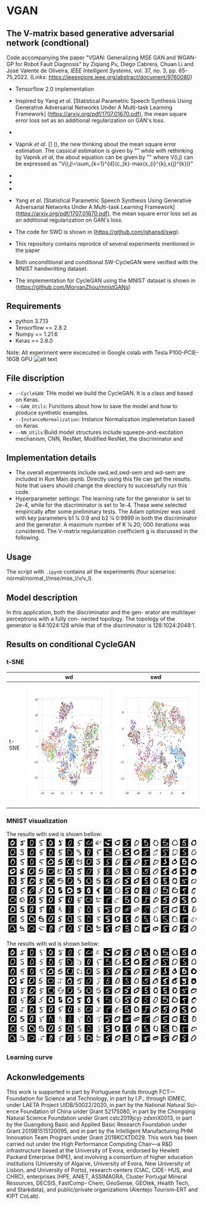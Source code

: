 # VGAN

## The V-matrix based generative adversarial network (condtional)

Code accompanying the paper "VGAN: Generalizing MSE GAN and WGAN-GP for Robot Fault Diagnosis" by Ziqiang Pu, Diego Cabrera, Chuan Li and José Valente de Oliveira, *IEEE Intelligent Systems*, vol. 37, no. 3, pp. 65-75,2022. 
(Links: https://ieeexplore.ieee.org/abstract/document/9760080) 


-  Tensorflow 2.0 implementation
-  Inspired by Yang $et$ $al$. [Statistical Parametric Speech Synthesis Using Generative Adversarial Networks Under A Multi-task Learning Framework] (https://arxiv.org/pdf/1707.01670.pdf), the mean square error loss set as an additional regularization on GAN's loss. 
-  
-  Vapnik $et$ $al$. [] (), the new thinking about the mean square error estimation. The cassical estimation is given by "" while with rethinking by Vapnik $et$ $al$, the about equation can be given by "" where V(i,j) can be expressed as "V(i,j)=\sum_{k=1}^{d}(c_{k}-max(x_{i}^{k},x{j}^{k}))"  
-  
-  
-  
-  Yang $et$ $al$. [Statistical Parametric Speech Synthesis Using Generative Adversarial Networks Under A Multi-task Learning Framework] (https://arxiv.org/pdf/1707.01670.pdf), the mean square error loss set as an additional regularization on GAN's loss. 


-  The code for SWD is shown in (https://github.com/ishansd/swg).
-  This repository contains reprodce of several experiments mentioned in the paper
-  Both unconditional and conditional SW-CycleGAN were verified with the MNIST handwritting dataset.
-  The implementation for CycleGAN using the MNIST dataset is shown in (https://github.com/MorvanZhou/mnistGANs)


## Requirements

- python 3.7.13
- Tensorflow == 2.8.2
- Numpy == 1.21.6
- Keras == 2.8.0

Note: All experiment were excecuted in Google colab with Tesla P100-PCIE-16GB GPU ![alt text](https://colab.research.google.com/assets/colab-badge.svg)


## File discription
* `--CycleGAN`: THe model we build the CycleGAN. It is a class and based on Keras.
* `--GAN_Utils`: Functions about how to save the model and how to produce synthetic examples.
* `--InstanceNormalization`: Instance Normalization implemetation based on Keras
* `--NN_Utils`:Build model structures include squeeze-and-excitation mechanism, CNN, ResNet, Modified ResNet, the discriminator and 

## Implementation details
- The overall experiments include swd,wd,swd-sem and wd-sem are included in Run Main.ipynb. Directly using this file can get the results. Note that users should change the directory to successfully run this code.
- Hyperparameter settings: The learning rate for the generator is set to 2e-4, while for the discriminator is set to 1e-4. These were selected empirically after some preliminary tests. The Adam optimizer was used with key parameters b1 1⁄4 0:9 and b2 1⁄4 0:9999 in both the discriminator and the generator. A maximum number of K 1⁄4 20; 000 iterations was considered. The V-matrix regularization coefficient g is discussed in the following.  

## Usage
The script with `.ipynb` contains all the experiments (four scenarios: normal/normal_l/mse/mse_l/v/v_l).

## Model description
In this application, both the discriminator and the gen- erator are multilayer perceptrons with a fully con- nected topology. The topology of the generator is 64:1024:128 while that of the discriminator is 128:1024:2048:1. 
## Results on conditional CycleGAN
### t-SNE

<div align=center>
  
|   | wd|swd|
| ------------- | ------------- |------------- |
| t-SNE| <img src="https://github.com/pzq522362451/SW-CycleGAN/blob/main/Results/tsne_wd.png" width="320" height="320">|<img src="https://github.com/pzq522362451/SW-CycleGAN/blob/main/Results/tsne_swd.png" width="320" height="320"> |

</div>


### MNIST visualization 

The results with swd is shown bellow:
![image](https://github.com/pzq522362451/SW-CycleGAN/blob/main/Results/swd.png)

The results with wd is shown bellow:
![image](https://github.com/pzq522362451/SW-CycleGAN/blob/main/Results/wd.png)

### Learning curve

## Ackonwledgements
This work is supported in part by Portuguese funds through FCT—Foundation for Science and Technology, in part by I.P., through IDMEC, under LAETA Project UIDB/50022/2020, in part by the National Natural Sci- ence Foundation of China under Grant 52175080, in part by the Chongqing Natural Science Foundation under Grant cstc2019jcyj-zdxmX0013, in part by the Guangdong Basic and Applied Basic Research Foundation under Grant 2019B1515120095, and in part by the Intelligent Manufacturing PHM Innovation Team Program under Grant 2018KCXTD029. This work has been carried out under the High Performance Computing Chair—a R&D infrastructure based at the University of Evora, endorsed by Hewlett Packard Enterprise (HPE), and involving a consortium of higher education institutions (University of Algarve, University of Evora, New University of Lisbon, and University of Porto), research centers (CIAC, CIDE- HUS, and CHRC), enterprises (HPE, ANIET, ASSIMAGRA, Cluster Portugal Mineral Resources, DECSIS, FastComp- Chem, GeoSense, GEOtek, Health Tech, and Starkdata), and public/private organizations (Alentejo Tourism-ERT and KIPT CoLab).

